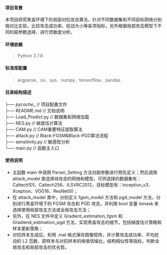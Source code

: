#### 项目背景

​        本项目研究黑盒环境下的局部对抗攻击算法，针对不同数据集和不同目标网络分别做对比实验，比较攻击成功率、扰动大小等各项指标，另外根据局部攻击模型下不同的超参数选择，进行灵敏度分析。

#### 环境依赖

> Python 3.7.8

#### 标准库配置

> argparse、os、sys、numpy、tensorflow、pandas

#### 目录结构描述
├── _pycache__                  // 项目配置文件           
├── README.md              // 文档说明           
├── Load_Predict.py          // 数据集和网络加载           
├── NES.py						// 梯度估计算法           
├── CAM.py					  // CAM重要特征提取算法           
├── attack.py					 // Black-FGSM&Black-PGD算法流程           
├── sensitivity.py              // 敏感性分析           
└── main.py				      // 函数主入口           

#### 使用说明

- 主函数 main 中调用 Parser_Setting 方法对超参数进行预先定义；然后调用attack_model 类选择待攻击的网络和模型，可供选择的数据集有：Caltech101、Caltech256、ILSVRC2012，目标模型有：Inception_v3、Xception、VGG16、ResNet50；
- 在 attack_model 类中，分别定义 fgsm_model 方法和 pgd_model 方法，分别进行黑盒环境下的 FGSM 攻击和 PGD 攻击，并利用 bool 变量 ismask 来选择使用局部攻击方法或全局攻击方法；
- 另外，在 NES 文件中定义 Gradient_estimation_fgsm 和 Gradiend_estimation_pgd 方法，实现黑盒攻击的细节，包括梯度估计策略和样本更新策略；
- 对抗样本生成后，利用 .mat 格式保存图像矩阵，并计算攻击成功率、平均扰动的 L2 范数、原样本与对抗样本的峰值信噪比，结构相似性等指标，判断全局攻击和局部攻击的优劣势。

